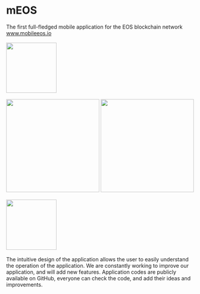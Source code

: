 # mEOS
The first full-fledged mobile application for the EOS blockchain network
<br>
<a href="https://www.mobileeos.io">www.mobileeos.io</a>
<br>
<br>
<a href="https://apple.co/2FNMpct"><img src="http://www.mobileeos.io/img/appstore.png" width="135" hight="40" alt=""></a>
<br>
<br>
<img src="http://www.mobileeos.io/images/Real.png" width="250" alt="">
<img src="http://www.mobileeos.io/images/Real1.png" width="250" alt="">
<br>
<br>
<a href="https://apple.co/2FNMpct"><img src="http://www.mobileeos.io/img/appstore.png" width="135" hight="40" alt=""></a>
<br>
<br>
The intuitive design of the application allows the user to easily understand the operation of the application. 
We are constantly working to improve our application, and will add new features. 
Application codes are publicly available on GitHub, everyone can check the code, and add their ideas and improvements.
